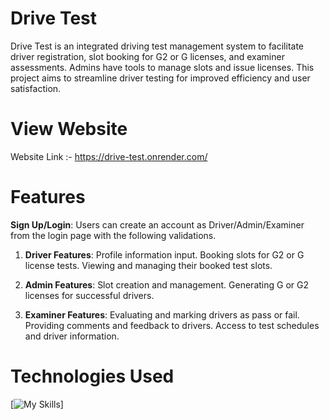 # Drive Test
Drive Test is an integrated driving test management system to facilitate driver registration, slot booking for G2 or G licenses, and examiner assessments. Admins have tools to manage slots and issue licenses. This project aims to streamline driver testing for improved efficiency and user satisfaction.

# View Website
Website Link :- https://drive-test.onrender.com/

# Features
**Sign Up/Login**: Users can create an account as Driver/Admin/Examiner from the login page with the following validations.

1. **Driver Features**:
  Profile information input.
  Booking slots for G2 or G license tests.
  Viewing and managing their booked test slots.

2. **Admin Features**:
  Slot creation and management.
  Generating G or G2 licenses for successful drivers.

3. **Examiner Features**:
  Evaluating and marking drivers as pass or fail.
  Providing comments and feedback to drivers.
  Access to test schedules and driver information.


# Technologies Used
[![My Skills](https://skillicons.dev/icons?i=js,html,css,wasm)]


